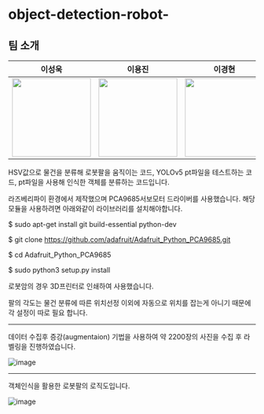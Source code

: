 # object-detection-robot-
 ## 팀 소개

|      이성욱       |          이용진         |       이경현         | 
| :------------------------------------------------------------------------------: | :---------------------------------------------------------------------------------------------------------------------------------------------------: | :---------------------------------------------------------------------------------------------------------------------------------------------------------------------------------------------------: | 
|   <img width="160px" src="https://user-images.githubusercontent.com/50205887/205326013-af001243-a77d-4601-8bfc-aa713931cf95.png" />    |                      <img width="160px" src="https://user-images.githubusercontent.com/50205887/207570536-f5a82e48-99a1-4399-91d3-75fc5f8f3349.png" />    |                   <img width="160px" src="https://user-images.githubusercontent.com/50205887/207570634-247c3715-a54e-4f63-8c08-9b266f8a35f7.png"/>   |




HSV값으로 물건을 분류해 로봇팔을 움직이는 코드, YOLOv5 pt파일을 테스트하는 코드, pt파일을 사용해 인식한 객체를 분류하는 코드입니다.

라즈베리파이 환경에서 제작했으며 PCA9685서보모터 드라이버를 사용했습니다. 해당 모듈을 사용하려면 아래와같이 라이브러리를 설치해야합니다.

$ sudo apt-get install git build-essential python-dev

$ git clone https://github.com/adafruit/Adafruit_Python_PCA9685.git

$ cd Adafruit_Python_PCA9685

$ sudo python3 setup.py install

로봇암의 경우 3D프린터로 인쇄하여 사용했습니다.

팔의 각도는 물건 분류에 따른 위치선정 이외에 자동으로 위치를 잡는게 아니기 때문에 각 설정이 따로 필요 합니다.

--------------------------------------------------------------------------------------------------------------------------------------------------------------------





데이터 수집후 증강(augmentaion) 기법을 사용하여 약 2200장의 사진을 수집 후 라벨링을 진행하였습니다.

![image](https://github.com/lee-seong-wook/object-detection-robot-/assets/130055880/2cee1a36-778c-4070-b86f-53e4de294afd)

--------------------------------------------------------------------------------------------------------------------------------------------------------------------





객체인식을 활용한 로봇팔의 로직도입니다.


![image](https://github.com/lee-seong-wook/object-detection-robot-/assets/130055880/7b675dbb-b868-46c8-8d8c-7f1a5ced238b)
